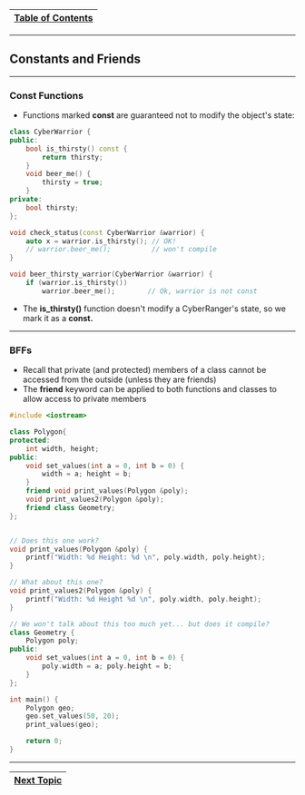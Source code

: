 |[Table of Contents](/00-Table-of-Contents.md)|
|---|

---

## Constants and Friends

---

### Const Functions

* Functions marked **const** are guaranteed not to modify the object's state:

```cpp
class CyberWarrior {
public:
    bool is_thirsty() const {
        return thirsty;
    }
    void beer_me() {
        thirsty = true;
    }
private:
    bool thirsty;
};
```

```cpp
void check_status(const CyberWarrior &warrior) {
    auto x = warrior.is_thirsty(); // OK!
    // warrior.beer_me();          // won't compile
}

void beer_thirsty_warrior(CyberWarrior &warrior) {
    if (warrior.is_thirsty())
        warrior.beer_me();        // Ok, warrior is not const
```

* The **is\_thirsty\(\)** function doesn't modify a CyberRanger's state, so we mark it as a **const.**

---

### BFFs

* Recall that private \(and protected\) members of a class cannot be accessed from the outside \(unless they are friends\)
* The **friend** keyword can be applied to both functions and classes to allow access to private members

```cpp
#include <iostream>

class Polygon{
protected:
    int width, height;
public:
    void set_values(int a = 0, int b = 0) {
        width = a; height = b;
    }
    friend void print_values(Polygon &poly);
    void print_values2(Polygon &poly);
    friend class Geometry;
};


// Does this one work?
void print_values(Polygon &poly) {
    printf("Width: %d Height: %d \n", poly.width, poly.height);
}

// What about this one?
void print_values2(Polygon &poly) {
    printf("Width: %d Height %d \n", poly.width, poly.height);
}

// We won't talk about this too much yet... but does it compile?
class Geometry {
    Polygon poly;
public:
    void set_values(int a = 0, int b = 0) {
        poly.width = a; poly.height = b;
    }
};

int main() {
    Polygon geo;
    geo.set_values(50, 20);
    print_values(geo);

    return 0;
}
```

---

|[Next Topic](/ch03_Object_Oriented_Programming/3.05_inheritance-and-polymorphism.md)|
|---|
